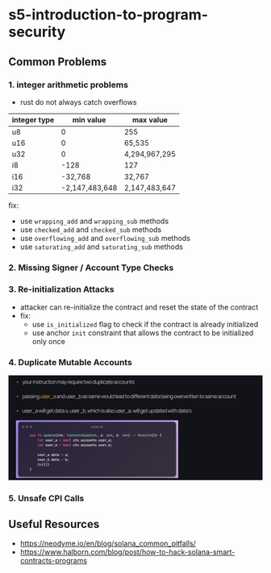 # s5-introduction-to-program-security 

## Common Problems 

### 1. integer arithmetic problems
  - rust do not always catch overflows 

| integer type | min value | max value |
| -------- | ------- |------- |
| u8 | 0 | 255 |
|u16 | 0 | 65,535|
| u32 | 0 | 4,294,967,295|
| i8 | -128 | 127|
| i16 | -32,768 | 32,767|
| i32 | -2,147,483,648 | 2,147,483,647|

fix: 
  - use `wrapping_add` and `wrapping_sub` methods
  - use `checked_add` and `checked_sub` methods
  - use `overflowing_add` and `overflowing_sub` methods
  - use `saturating_add` and `saturating_sub` methods

### 2. Missing Signer / Account Type Checks 

### 3. Re-initialization Attacks 

- attacker can re-initialize the contract and reset the state of the contract
- fix: 
  - use `is_initialized` flag to check if the contract is already initialized
  - use anchor `init` constraint that allows the contract to be initialized only once

### 4. Duplicate Mutable Accounts 

![duplicate-mutable-accounts](./images/duplicate-account.png)

### 5. Unsafe CPI Calls


## Useful Resources 

- https://neodyme.io/en/blog/solana_common_pitfalls/
- https://www.halborn.com/blog/post/how-to-hack-solana-smart-contracts-programs 